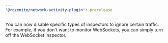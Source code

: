 ```yaml
---
'@rozenite/network-activity-plugin': prerelease
---
```


You can now disable specific types of inspectors to ignore certain traffic. For example, if you don't want to monitor WebSockets, you can simply turn off the WebSocket inspector.
